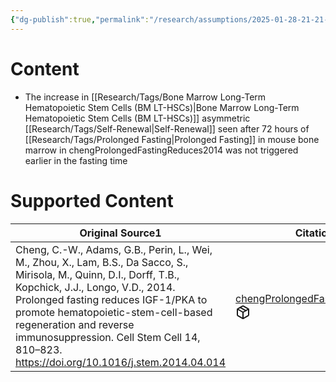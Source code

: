 ```yaml
---
{"dg-publish":true,"permalink":"/research/assumptions/2025-01-28-21-21-27/","updated":"2025-01-28T21:21:27-05:00"}
---
```


# Content
- The increase in [[Research/Tags/Bone Marrow Long-Term Hematopoietic Stem Cells (BM LT-HSCs)\|Bone Marrow Long-Term Hematopoietic Stem Cells (BM LT-HSCs)]] asymmetric [[Research/Tags/Self-Renewal\|Self-Renewal]] seen after 72 hours of [[Research/Tags/Prolonged Fasting\|Prolonged Fasting]] in mouse bone marrow in chengProlongedFastingReduces2014 was not triggered earlier in the fasting time
# Supported Content
<div><table class="dataview table-view-table"><thead class="table-view-thead"><tr class="table-view-tr-header"><th class="table-view-th"><span>Original Source</span><span class="dataview small-text">1</span></th><th class="table-view-th"><span>Citation Key</span></th></tr></thead><tbody class="table-view-tbody"><tr><td><span>Cheng, C.-W., Adams, G.B., Perin, L., Wei, M., Zhou, X., Lam, B.S., Da Sacco, S., Mirisola, M., Quinn, D.I., Dorff, T.B., Kopchick, J.J., Longo, V.D., 2014. Prolonged fasting reduces IGF-1/PKA to promote hematopoietic-stem-cell-based regeneration and reverse immunosuppression. Cell Stem Cell 14, 810–823. <a rel="noopener nofollow" class="external-link" href="https://doi.org/10.1016/j.stem.2014.04.014" target="_blank">https://doi.org/10.1016/j.stem.2014.04.014</a></span></td><td><span><a data-tooltip-position="top" aria-label="Research/Evidence Sources/chengProlongedFastingReduces2014.md" data-href="Research/Evidence Sources/chengProlongedFastingReduces2014.md" href="Research/Evidence Sources/chengProlongedFastingReduces2014.md" class="internal-link" target="_blank" rel="noopener nofollow" fileclass-name="Research Links">chengProlongedFastingReduces2014</a><a class="metadata-menu fileclass-icon"><svg xmlns="http://www.w3.org/2000/svg" width="24" height="24" viewBox="0 0 24 24" fill="none" stroke="currentColor" stroke-width="2" stroke-linecap="round" stroke-linejoin="round" class="svg-icon lucide-package"><path d="m7.5 4.27 9 5.15"></path><path d="M21 8a2 2 0 0 0-1-1.73l-7-4a2 2 0 0 0-2 0l-7 4A2 2 0 0 0 3 8v8a2 2 0 0 0 1 1.73l7 4a2 2 0 0 0 2 0l7-4A2 2 0 0 0 21 16Z"></path><path d="m3.3 7 8.7 5 8.7-5"></path><path d="M12 22V12"></path></svg></a></span></td></tr></tbody></table></div>

